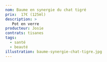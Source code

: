 ```yaml
---
nom: Baume en synergie du chat tigré
prix:  17€ (125ml)
description: >
   Pot en verre
producteur: Josie
contrats: tisanes
tags: 
  - santé
  - beauté
illustration: baume-synergie-chat-tigre.jpg
---
```


